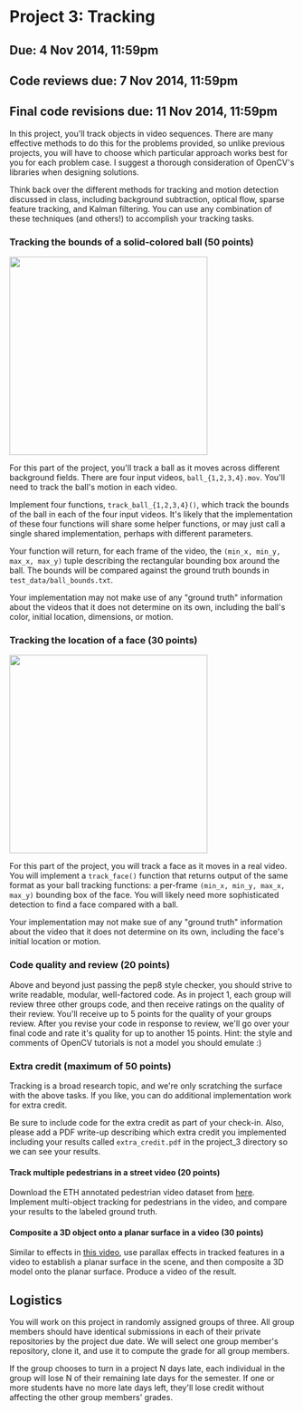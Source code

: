 Project 3: Tracking
========

## Due: 4 Nov 2014, 11:59pm
## Code reviews due: 7 Nov 2014, 11:59pm
## Final code revisions due: 11 Nov 2014, 11:59pm

In this project, you'll track objects in video sequences. There are many effective methods to do this for the problems provided, so unlike previous projects, you will have to choose which particular approach works best for you for each problem case. I suggest a thorough consideration of OpenCV's libraries when designing solutions.

Think back over the different methods for tracking and motion detection discussed in class, including background subtraction, optical flow, sparse feature tracking, and Kalman filtering. You can use any combination of these techniques (and others!) to accomplish your tracking tasks.

### Tracking the bounds of a solid-colored ball (50 points)

<img height="350" src="https://raw.githubusercontent.com/ut-cs378-vision-2014fall/course-info/master/images/ball_frame.png"/>

For this part of the project, you'll track a ball as it moves across different background fields. There are four input videos, `ball_{1,2,3,4}.mov`. You'll need to track the ball's motion in each video.

Implement four functions, `track_ball_{1,2,3,4}()`, which track the bounds of the ball in each of the four input videos. It's likely that the implementation of these four functions will share some helper functions, or may just call a single shared implementation, perhaps with different parameters.

Your function will return, for each frame of the video, the `(min_x, min_y, max_x, max_y)` tuple describing the rectangular bounding box around the ball. The bounds will be compared against the ground truth bounds in `test_data/ball_bounds.txt`.

Your implementation may not make use of any "ground truth" information about the videos that it does not determine on its own, including the ball's color, initial location, dimensions, or motion.

### Tracking the location of a face (30 points)

<img height="350" src="https://raw.githubusercontent.com/ut-cs378-vision-2014fall/course-info/master/images/face_track_frame.png"/>

For this part of the project, you will track a face as it moves in a real video. You will implement a `track_face()` function that returns output of the same format as your ball tracking functions: a per-frame `(min_x, min_y, max_x, max_y)` bounding box of the face. You will likely need more sophisticated detection to find a face compared with a ball.

Your implementation may not make sue of any "ground truth" information about the video that it does not determine on its own, including the face's initial location or motion.

### Code quality and review (20 points)

Above and beyond just passing the pep8 style checker, you should strive to write readable, modular, well-factored code. As in project 1, each group will review three other groups code, and then receive ratings on the quality of their review. You'll receive up to 5 points for the quality of your groups review. After you revise your code in response to review, we'll go over your final code and rate it's quality for up to another 15 points. Hint: the style and comments of OpenCV tutorials is not a model you should emulate :)

### Extra credit (maximum of 50 points)

Tracking is a broad research topic, and we're only scratching the surface with the above tasks. If you like, you can do additional implementation work for extra credit.

Be sure to include code for the extra credit as part of your check-in. Also, please add a PDF write-up describing which extra credit you implemented including your results called `extra_credit.pdf` in the project_3 directory so we can see your results.

#### Track multiple pedestrians in a street video (20 points)

Download the ETH annotated pedestrian video dataset from [here](http://www.vision.ee.ethz.ch/datasets_extra/ewap_dataset_full.tgz). Implement multi-object tracking for pedestrians in the video, and compare your results to the labeled ground truth.

#### Composite a 3D object onto a planar surface in a video (30 points)

Similar to effects in [this video](https://www.youtube.com/watch?v=Y9HMn6bd-v8), use parallax effects in tracked features in a video to establish a planar surface in the scene, and then composite a 3D model onto the planar surface. Produce a video of the result.

## Logistics

You will work on this project in randomly assigned groups of three. All group members should have identical submissions in each of their private repositories by the project due date. We will select one group member's repository, clone it, and use it to compute the grade for all group members.

If the group chooses to turn in a project N days late, each individual in the group will lose N of their remaining late days for the semester. If one or more students have no more late days left, they'll lose credit without affecting the other group members' grades.



